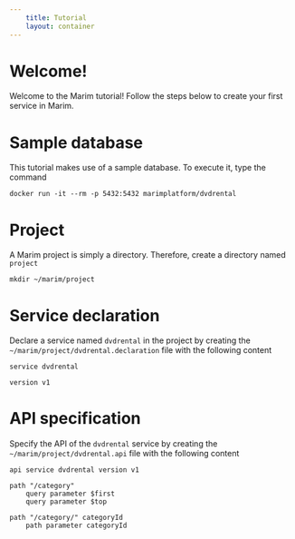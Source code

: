 ```yaml
---
    title: Tutorial
    layout: container    
---
```

# Welcome!
Welcome to the Marim tutorial! Follow the steps below to create your first service in Marim.

# Sample database
This tutorial makes use of a sample database. To execute it, type the command

```shell
docker run -it --rm -p 5432:5432 marimplatform/dvdrental
```

# Project
A Marim project is simply a directory. Therefore, create a directory named `project`

```shell
mkdir ~/marim/project
```

# Service declaration
Declare a service named `dvdrental` in the project by creating the `~/marim/project/dvdrental.declaration` file with the following content

```shell
service dvdrental

version v1
```

# API specification
Specify the API of the `dvdrental` service by creating the `~/marim/project/dvdrental.api` file with the following content

```shell
api service dvdrental version v1

path "/category"
	query parameter $first
	query parameter $top

path "/category/" categoryId
	path parameter categoryId	
```